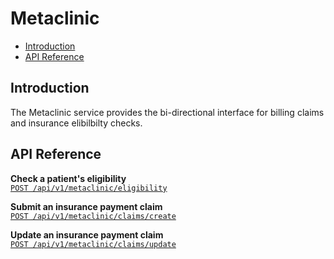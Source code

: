 # Metaclinic

- [Introduction](#introduction)
- [API Reference](#api-reference)

## Introduction

The Metaclinic service provides the bi-directional interface for billing claims and
insurance elibilbilty checks.

## API Reference

**Check a patient's eligibility**\
[`POST /api/v1/metaclinic/eligibility`](./post-metaclinic-eligibility.md)

**Submit an insurance payment claim**\
[`POST /api/v1/metaclinic/claims/create`](./post-metaclinic-claims-create.md)

**Update an insurance payment claim**\
[`POST /api/v1/metaclinic/claims/update`](./post-metaclinic-claims-update.md)

